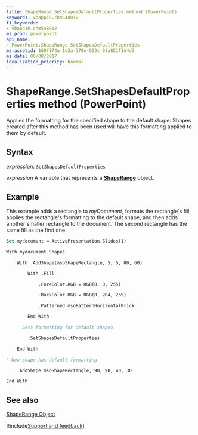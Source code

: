 ```yaml
---
title: ShapeRange.SetShapesDefaultProperties method (PowerPoint)
keywords: vbapp10.chm548012
f1_keywords:
- vbapp10.chm548012
ms.prod: powerpoint
api_name:
- PowerPoint.ShapeRange.SetShapesDefaultProperties
ms.assetid: 169f174a-1e2a-370e-663c-08a851f1e4d3
ms.date: 06/08/2017
localization_priority: Normal
---
```



# ShapeRange.SetShapesDefaultProperties method (PowerPoint)

Applies the formatting for the specified shape to the default shape. Shapes created after this method has been used will have this formatting applied to them by default.


## Syntax

_expression_. `SetShapesDefaultProperties`

 _expression_ A variable that represents a **[ShapeRange](PowerPoint.ShapeRange.md)** object.


## Example

This example adds a rectangle to _myDocument_, formats the rectangle's fill, applies the rectangle's formatting to the default shape, and then adds another smaller rectangle to the document. The second rectangle has the same fill as the first one.


```vb
Set mydocument = ActivePresentation.Slides(1)

With mydocument.Shapes

    With .AddShape(msoShapeRectangle, 5, 5, 80, 60)

        With .Fill

            .ForeColor.RGB = RGB(0, 0, 255)

            .BackColor.RGB = RGB(0, 204, 255)

            .Patterned msoPatternHorizontalBrick

        End With

    ' Sets formatting for default shapes

        .SetShapesDefaultProperties

    End With

' New shape has default formatting

    .AddShape msoShapeRectangle, 90, 90, 40, 30

End With
```


## See also


[ShapeRange Object](PowerPoint.ShapeRange.md)

[!include[Support and feedback](~/includes/feedback-boilerplate.md)]